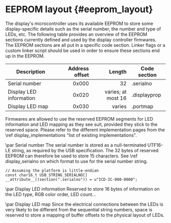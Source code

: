 # EEPROM layout {#eeprom_layout}

The display's microcontroller uses its available EEPROM to store some display-specific details
such as the serial number, the number and type of LEDs, etc.
The following table provides an overview of the EEPROM sections currently defined and used by
the display controller firmwares.
The EEPROM sections are all put in a specific code section. Linker flags or a custom linker script
should be used in order to ensure these sections end up in the EEPROM.

Description              | Address offset  | Length             | Code section
-------------------------|----------------:|-------------------:|-------------
Serial number            | 0x000           | 32                 | .serialno
Display LED information  | 0x020           | varies; at most 16 | .displayprop
Display LED map          | 0x030           | varies             | .portmap

Firmwares are allowed to use the reserved EEPROM segments for LED information and LED mapping
as they see suit, provided they stick to the reserved space.
Please refer to the different implementation pages from the \ref display_implementations
"list of existing implementations".


\par Serial number
The serial number is stored as a null-terminated UTF16-LE string, as required by the USB
specification.
The 32 bytes of reserved EEPROM can therefore be used to store 15 characters.
See \ref display_serialno on which format to use for the serial number string.
```{.c}
// Assuming the platform is little-endian
const char16_t USB_STRING_SERIALNO[] __attribute__((section(".serialno")) = u"ICD-IC-000-0000";
```

\par Display LED information
Reserved to store 16 bytes of information on the LED type, RGB color order, LED count...


\par Display LED map
Since the electrical connections between the LEDs is very likely to be different from the
sequential string numbers, space is reserved to store a mapping of buffer offsets to the
physical layout of LEDs.


